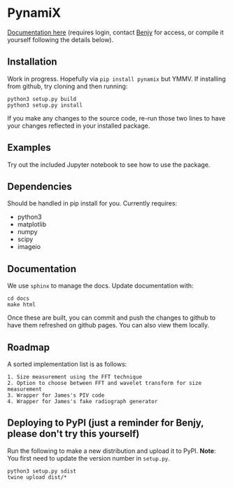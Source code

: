 # PynamiX

[Documentation here](https://pages.github.sydney.edu.au/scigem/PynamiX/build/html/index.html) (requires login, contact [Benjy](mailto:benjy.marks@sydney.edu.au) for access, or compile it yourself following the details below).

## Installation
Work in progress. Hopefully via `pip install pynamix` but YMMV. If installing from github, try cloning and then running:
```
python3 setup.py build
python3 setup.py install
```
If you make any changes to the source code, re-run those two lines to have your changes reflected in your installed package.

## Examples
Try out the included Jupyter notebook to see how to use the package.

## Dependencies
Should be handled in pip install for you. Currently requires:
- python3
- matplotlib
- numpy
- scipy
- imageio

## Documentation

We use `sphinx` to manage the docs. Update documentation with:
```
cd docs
make html
```
Once these are built, you can commit and push the changes to github to have them refreshed on github pages. You can also view them locally.

## Roadmap

A sorted implementation list is as follows:

    1. Size measurement using the FFT technique
    2. Option to choose between FFT and wavelet transform for size measurement
    3. Wrapper for James's PIV code
    4. Wrapper for James's fake radiograph generator

## Deploying to PyPI (just a reminder for Benjy, please don't try this yourself)
Run the following to make a new distribution and upload it to PyPI. **Note**: You first need to update the version number in `setup.py`.
```
python3 setup.py sdist
twine upload dist/*
```
